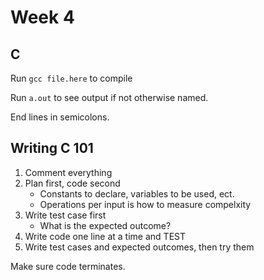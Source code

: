 # Week 4

## C

Run `gcc file.here` to compile

Run `a.out` to see output if not otherwise named.

End lines in semicolons. 

## Writing C 101

1. Comment everything
2. Plan first, code second
	* Constants to declare, variables to be used, ect.
	* Operations per input is how to measure compelxity 
3. Write test case first
	* What is the expected outcome?
4. Write code one line at a time and TEST
5. Write test cases and expected outcomes, then try them

Make sure code terminates. 

## 
